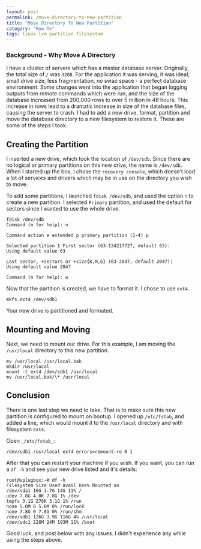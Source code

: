```yaml
---
layout: post
permalink: /move-directory-to-new-partition
title: "Move Directory To New Partition"
category: "How To"
tags: linux lvm partition filesystem
---
```

### Background - Why Move A Directory

I have a cluster of servers which has a master database server. Originally, the total size of `/` was `32GB`. For the application it was serving, it was ideal; small drive size, less fragmentation, no swap space - a perfect database environment. Some changes went into the application that began logging outputs from remote commands which were run, and the size of the database increased from 200,000 rows to over 5 million in 48 hours. This increase in rows lead to a dramatic increase in size of the database files, causing the server to crash. I had to add a new drive, format, partition and move the database directory to a new filesystem to restore it. These are some of the steps I took.

## Creating the Partition

I inserted a new drive, which took the location of `/dev/sdb`. Since there are no logical or primary partitions on this new drive, the name is `/dev/sdb`. When I started up the box, I chose the `recovery console`, which doesn't load a lot of services and drivers which may be in use on the directory you wish to move. 

To add some partitions, I launched `fdisk /dev/sdb`, and used the option `n` to create a new partition. I selected `Primary` partition, and used the default for sectors since I wanted to use the whole drive. 

    fdisk /dev/sdb 
    Command (m for help): n 

    Command action e extended p primary partition (1-4) p 

    Selected partition 1 First sector (63-134217727, default 63): 
    Using default value 63 
    
    Last sector, +sectors or +size{K,M,G} (63-2047, default 2047): 
    Using default value 2047 

    Command (m for help): w

Now that the partition is created, we have to format it. I chose to use `ext4`. 

    mkfs.ext4 /dev/sdb1

Your new drive is partitioned and formated.

## Mounting and Moving

Next, we need to mount our drive. For this example, I am moving the `/usr/local` directory to this new partition. 

    mv /usr/local /usr/local.bak
    mkdir /usr/local 
    mount -t ext4 /dev/sdb1 /usr/local 
    mv /usr/local.bak/\* /usr/local

## Conclusion

There is one last step we need to take. That is to make sure this new partition is configured to mount on bootup. I opened up `/etc/fstab`, and added a line, which would mount it to the `/usr/local` directory and with filesystem `ext4`. 

Open `_/etc/fstab_`: 
    
    /dev/sdb1 /usr/local ext4 errors=remount-ro 0 1 

After that you can restart your machine if you wish. If you want, you can run a `df -h` and see your new drive listed and it's details: 

    root@splugbox:~# df -h 
    Filesystem Size Used Avail Use% Mounted on 
    /dev/sda1 16G 1.7G 14G 11% / 
    udev 7.8G 4.0K 7.8G 1% /dev 
    tmpfs 3.1G 276K 3.1G 1% /run 
    none 5.0M 0 5.0M 0% /run/lock 
    none 7.8G 0 7.8G 0% /run/shm 
    /dev/sdb1 126G 3.9G 116G 4% /usr/local 
    /dev/sdc1 228M 24M 193M 11% /boot 

Good luck, and post below with any issues. I didn't experience any while using the steps above.